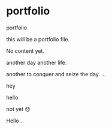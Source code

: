 # portfolio
portfolio


this will be a portfolio file.

No content yet.

another day another life.

another to conquer and seize the day.
...

hey

hello

not yet 😞

Hello 
.
